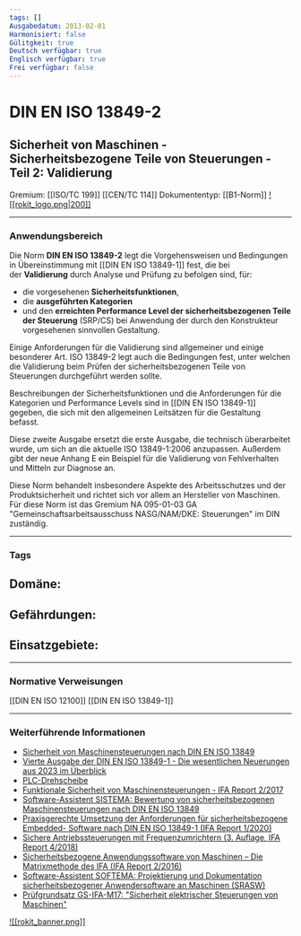 ```yaml
---
tags: []
Ausgabedatum: 2013-02-01
Harmonisiert: false
Gülitgkeit: true
Deutsch verfügbar: true
Englisch verfügbar: true
Frei verfügbar: false
---
```


# DIN EN ISO 13849-2
## Sicherheit von Maschinen - Sicherheitsbezogene Teile von Steuerungen - Teil 2: Validierung

Gremium: [[ISO/TC 199]] [[CEN/TC 114]]
Dokumententyp: [[B1-Norm]]
[![[rokit_logo.png|200]]](https://public-robots.de/)

***
### Anwendungsbereich

Die Norm **DIN EN ISO 13849-2** legt die Vorgehensweisen und Bedingungen in Übereinstimmung mit [[DIN EN ISO 13849-1]] fest, die bei der **Validierung** durch Analyse und Prüfung zu befolgen sind, für:

- die vorgesehenen **Sicherheitsfunktionen**,
- die **ausgeführten Kategorien**
- und den **erreichten Performance Level der sicherheitsbezogenen Teile der Steuerung** (SRP/CS) bei Anwendung der durch den Konstrukteur vorgesehenen sinnvollen Gestaltung.

Einige Anforderungen für die Validierung sind allgemeiner und einige besonderer Art. ISO 13849-2 legt auch die Bedingungen fest, unter welchen die Validierung beim Prüfen der sicherheitsbezogenen Teile von Steuerungen durchgeführt werden sollte.

Beschreibungen der Sicherheitsfunktionen und die Anforderungen für die Kategorien und Performance Levels sind in [[DIN EN ISO 13849-1]] gegeben, die sich mit den allgemeinen Leitsätzen für die Gestaltung befasst.

Diese zweite Ausgabe ersetzt die erste Ausgabe, die technisch überarbeitet wurde, um sich an die aktuelle ISO 13849-1:2006 anzupassen. Außerdem gibt der neue Anhang E ein Beispiel für die Validierung von Fehlverhalten und Mitteln zur Diagnose an.

Diese Norm behandelt insbesondere Aspekte des Arbeitsschutzes und der Produktsicherheit und richtet sich vor allem an Hersteller von Maschinen.  
Für diese Norm ist das Gremium NA 095-01-03 GA "Gemeinschaftsarbeitsausschuss NASG/NAM/DKE: Steuerungen" im DIN zuständig.

***
### Tags

Domäne:
- 

Gefährdungen:
- 

Einsatzgebiete:
- 

***
### Normative Verweisungen

[[DIN EN ISO 12100]]
[[DIN EN ISO 13849-1]]


***
### Weiterführende Informationen

- [Sicherheit von Maschinensteuerungen nach DIN EN ISO 13849](https://www.dguv.de/ifa/praxishilfen/praxishilfen-maschinenschutz/sicherheit-von-maschinensteuerungen/index.jsp)
- [Vierte Ausgabe der DIN EN ISO 13849-1 - Die wesentlichen Neuerungen aus 2023 im Überblick](https://publikationen.dguv.de/forschung/ifa/allgemeine-informationen/4755/vierte-ausgabe-der-din-en-iso-13849-1-die-wesentlichen-neuerungen-aus-2023-im-ueberblick)
- [PLC-Drehscheibe](https://www.dguv.de/ifa/praxishilfen/praxishilfen-maschinenschutz/performance-level-calculator/index.jsp)
- [Funktionale Sicherheit von Maschinensteuerungen - IFA Report 2/2017](https://www.dguv.de/ifa/publikationen/reports-download/reports-2017/ifa-report-2-2017/index.jsp)
- [Software-Assistent SISTEMA: Bewertung von sicherheitsbezogenen Maschinensteuerungen nach DIN EN ISO 13849](https://www.dguv.de/ifa/praxishilfen/praxishilfen-maschinenschutz/software-sistema/index.jsp)
- [Praxisgerechte Umsetzung der Anforderungen für sicherheitsbezogene Embedded- Software nach DIN EN ISO 13849-1 (IFA Report 1/2020)](https://www.dguv.de/ifa/publikationen/reports-download/reports-2020/ifa-report-1-2020/index.jsp)
- [Sichere Antriebssteuerungen mit Frequenzumrichtern (3. Auflage, IFA Report 4/2018)](https://www.dguv.de/ifa/publikationen/reports-download/reports-2018/ifa-report-4-2018/index.jsp)
- [Sicherheitsbezogene Anwendungssoftware von Maschinen – Die Matrixmethode des IFA (IFA Report 2/2016)](https://www.dguv.de/ifa/publikationen/reports-download/reports-2016/ifa-report-2-2016/index.jsp)
- [Software-Assistent SOFTEMA: Projektierung und Dokumentation sicherheitsbezogener Anwendersoftware an Maschinen (SRASW)](https://www.dguv.de/ifa/praxishilfen/praxishilfen-maschinenschutz/software-softema/index.jsp)
- [Prüfgrundsatz GS-IFA-M17: "Sicherheit elektrischer Steuerungen von Maschinen"](https://www.dguv.de/dguv-test/prod-pruef-zert/pruefgrundsaetze-erfahrung/pruefgrundsaetze/ifa/index.jsp)

[![[rokit_banner.png]]](https://public-robots.de/)
